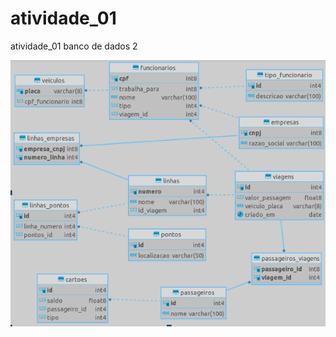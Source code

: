# atividade_01
atividade_01 banco de dados 2

![alt text](https://github.com/vitoremanueldev/atividade_01/blob/main/modelo_atividade_01.png?raw=true)
